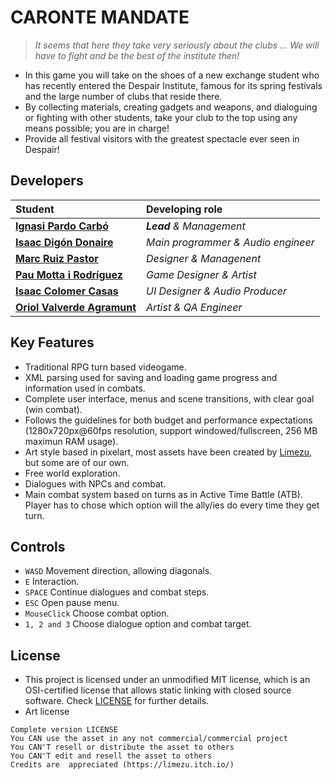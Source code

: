 # CARONTE MANDATE

>*It seems that here they take very seriously about the clubs ... We will have to fight and be the best of the institute then!*
- In this game you will take on the shoes of a new exchange student who has recently entered the Despair Institute, famous for its spring festivals and the large number of clubs that reside there.
- By collecting materials, creating gadgets and weapons, and dialoguing or fighting with other students, take your club to the top using any means possible; you are in charge!
- Provide all festival visitors with the greatest spectacle ever seen in Despair!

## Developers

| Student | Developing role |
| :- | :- |
| **[Ignasi Pardo Carbó](https://github.com/KuronoaScarlet)**   | ***Lead*** *& Management* |
| **[Isaac Digón Donaire](https://github.com/isaac553876299)**   | *Main programmer & Audio engineer* |
| **[Marc Ruiz Pastor](https://github.com/Ruizo)**   | *Designer & Managenent* |
| **[Pau Motta i Rodríguez](https://github.com/paumotta)**   | *Game Designer & Artist* |
| **[Isaac Colomer Casas](https://github.com/isaaColomer)**   | *UI Designer & Audio Producer* |
| **[Oriol Valverde Agramunt](https://github.com/Makinilla-maker)**   | *Artist & QA Engineer* |

## Key Features

 - Traditional RPG turn based videogame.
 - XML parsing used for saving and loading game progress and information used in combats.
 - Complete user interface, menus and scene transitions, with clear goal (win combat).
 - Follows the guidelines for both budget and performance expectations (1280x720px@60fps resolution, support windowed/fullscreen, 256 MB maximun RAM usage).
 - Art style based in pixelart, most assets have been created by [Limezu](https://limezu.itch.io/moderninteriors), but some are of our own.
 - Free world exploration.
 - Dialogues with NPCs and combat.
 - Main combat system based on turns as in Active Time Battle (ATB). Player has to chose which option will the ally/ies do every time they get turn.
 
## Controls

 - `WASD` Movement direction, allowing diagonals.
 - `E` Interaction.
 - `SPACE` Continue dialogues and combat steps.
 - `ESC` Open pause menu.
 - `MouseClick` Choose combat option.
 - `1, 2 and 3` Choose dialogue option and combat target.

## License

- This project is licensed under an unmodified MIT license, which is an OSI-certified license that allows static linking with closed source software. Check [LICENSE](LICENSE) for further details.
- Art license
```
Complete version LICENSE
You CAN use the asset in any not commercial/commercial project
You CAN'T resell or distribute the asset to others
You CAN'T edit and resell the asset to others
Credits are  appreciated (https://limezu.itch.io/)
```
